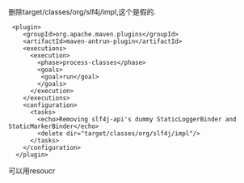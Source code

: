 删除target/classes/org/slf4j/impl,这个是假的.

     <plugin>
        <groupId>org.apache.maven.plugins</groupId>
        <artifactId>maven-antrun-plugin</artifactId>
        <executions>
          <execution>
            <phase>process-classes</phase>
            <goals>
             <goal>run</goal>
            </goals>
          </execution>
        </executions>
        <configuration>
          <tasks>
            <echo>Removing slf4j-api's dummy StaticLoggerBinder and StaticMarkerBinder</echo>
            <delete dir="target/classes/org/slf4j/impl"/>
          </tasks>
        </configuration>
      </plugin>

可以用resoucr